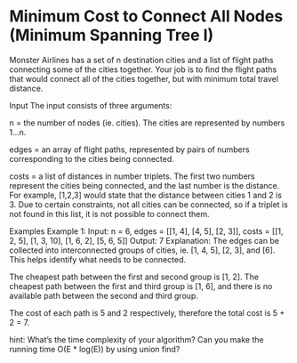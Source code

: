# Minimum Cost to Connect All Nodes (Minimum Spanning Tree I)

Monster Airlines has a set of n destination cities and a list of flight paths connecting some of the cities together. Your job is to find the flight paths that would connect all of the cities together, but with minimum total travel distance.

Input
The input consists of three arguments:

n = the number of nodes (ie. cities). The cities are represented by numbers 1...n.

edges = an array of flight paths, represented by pairs of numbers corresponding to the cities being connected.

costs = a list of distances in number triplets. The first two numbers represent the cities being connected, and the last number is the distance. For example, [1,2,3] would state that the distance between cities 1 and 2 is 3. Due to certain constraints, not all cities can be connected, so if a triplet is not found in this list, it is not possible to connect them.

Examples
Example 1:
Input: n = 6, edges = [[1, 4], [4, 5], [2, 3]], costs = [[1, 2, 5], [1, 3, 10], [1, 6, 2], [5, 6, 5]]
Output: 7
Explanation:
The edges can be collected into interconnected groups of cities, ie. [1, 4, 5], [2, 3], and [6]. This helps identify what needs to be connected.

The cheapest path between the first and second group is [1, 2]. The cheapest path between the first and third group is [1, 6], and there is no available path between the second and third group.

The cost of each path is 5 and 2 respectively, therefore the total cost is 5 + 2 = 7.

hint: What’s the time complexity of your algorithm? Can you make the running time O(E * log(E)) by using union find?